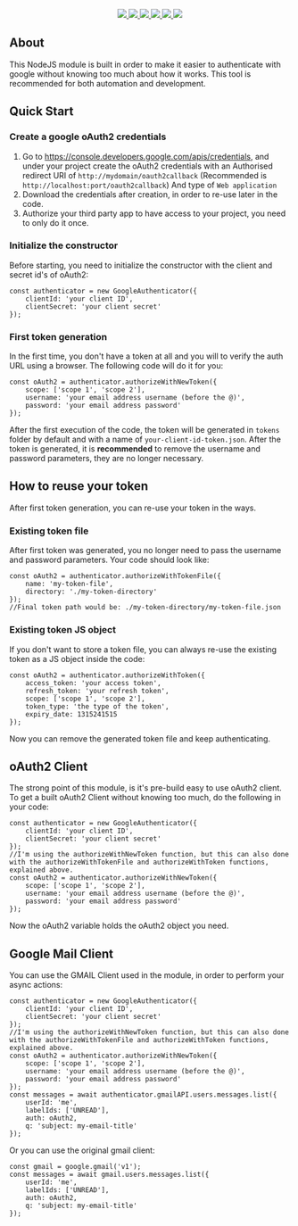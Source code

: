 <p align='center'>
  <a href='https://www.npmjs.com/package/google-authenticator-util'>
    <img src='https://img.shields.io/npm/v/google-authenticator-util/latest?style=plastic' target='_blank' />
  </a>
  <a href='https://npmjs.org/package/google-authenticator-util' style='width:25px;height:20px;'>
    <img src='https://img.shields.io/npm/dm/google-authenticator-util.svg?color=blue&style=plastic' target='_blank' />
  </a>
  <a href='https://github.com/danitseitlin/google-authenticator-util/issues' style='width:25px;height:20px;'>
    <img src='https://img.shields.io/github/issues/danitseitlin/google-authenticator-util?style=plastic' target='_blank' />
  </a>
  <a href='https://npmjs.org/package/google-authenticator-util' style='width:25px;height:20px;'>
    <img src='https://img.shields.io/bundlephobia/min/google-authenticator-util/latest?style=plastic' target='_blank' />
  </a>
  <a href='https://github.com/danitseitlin/google-authenticator-util/commits/master'>
    <img src='https://img.shields.io/github/last-commit/danitseitlin/google-authenticator-util?style=plastic' />
  </a>
  <a href='https://github.com/danitseitlin/google-authenticator-util/blob/master/LICENSE'>
    <img src='https://img.shields.io/badge/license-BSD%203%20Clause-blue.svg?style=plastic' target='_blank' />
  </a>
</p></p>

## About
This NodeJS module is built in order to make it easier to authenticate with google without knowing too much about how it works.
This tool is recommended for both automation and development.
## Quick Start
### Create a google oAuth2 credentials
1. Go to https://console.developers.google.com/apis/credentials, and under your project create the oAuth2 credentials with
an Authorised redirect URI of `http://mydomain/oauth2callback` (Recommended is `http://localhost:port/oauth2callback`) And type of `Web application`
2. Download the credentials after creation, in order to re-use later in the code.
3. Authorize your third party app to have access to your project, you need to only do it once.
### Initialize the constructor
Before starting, you need to initialize the constructor with the client and secret id's of oAuth2:
```
const authenticator = new GoogleAuthenticator({
    clientId: 'your client ID',
    clientSecret: 'your client secret'
});
```
### First token generation
In the first time, you don't have a token at all and you will to verify the auth URL using a browser.
The following code will do it for you:
```
const oAuth2 = authenticator.authorizeWithNewToken({
    scope: ['scope 1', 'scope 2'],
    username: 'your email address username (before the @)',
    password: 'your email address password'
});
```
After the first execution of the code, the token will be generated in `tokens` folder by default and with a name of `your-client-id-token.json`.
After the token is generated, it is **recommended** to remove the username and password parameters, they are no longer necessary.

## How to reuse your token
After first token generation, you can re-use your token in the ways.
### Existing token file
After first token was generated, you no longer need to pass the username and password parameters.
Your code should look like:
```
const oAuth2 = authenticator.authorizeWithTokenFile({
    name: 'my-token-file',
    directory: './my-token-directory'
});
//Final token path would be: ./my-token-directory/my-token-file.json
```
### Existing token JS object
If you don't want to store a token file, you can always re-use the existing token as a JS object inside the code:
```
const oAuth2 = authenticator.authorizeWithToken({
    access_token: 'your access token',
    refresh_token: 'your refresh token',
    scope: ['scope 1', 'scope 2'],
    token_type: 'the type of the token',
    expiry_date: 1315241515
});
```
Now you can remove the generated token file and keep authenticating.

## oAuth2 Client
The strong point of this module, is it's pre-build easy to use oAuth2 client.
To get a built oAuth2 Client without knowing too much, do the following in your code:
```
const authenticator = new GoogleAuthenticator({
    clientId: 'your client ID',
    clientSecret: 'your client secret'
});
//I'm using the authorizeWithNewToken function, but this can also done with the authorizeWithTokenFile and authorizeWithToken functions, explained above.
const oAuth2 = authenticator.authorizeWithNewToken({
    scope: ['scope 1', 'scope 2'],
    username: 'your email address username (before the @)',
    password: 'your email address password'
});
```
Now the oAuth2 variable holds the oAuth2 object you need.

## Google Mail Client
You can use the GMAIL Client used in the module, in order to perform your async actions:
```
const authenticator = new GoogleAuthenticator({
    clientId: 'your client ID',
    clientSecret: 'your client secret'
});
//I'm using the authorizeWithNewToken function, but this can also done with the authorizeWithTokenFile and authorizeWithToken functions, explained above.
const oAuth2 = authenticator.authorizeWithNewToken({
    scope: ['scope 1', 'scope 2'],
    username: 'your email address username (before the @)',
    password: 'your email address password'
});
const messages = await authenticator.gmailAPI.users.messages.list({
    userId: 'me',
    labelIds: ['UNREAD'],
    auth: oAuth2,
    q: 'subject: my-email-title'
});
```
Or you can use the original gmail client:
```
const gmail = google.gmail('v1');
const messages = await gmail.users.messages.list({
    userId: 'me',
    labelIds: ['UNREAD'],
    auth: oAuth2,
    q: 'subject: my-email-title'
});
```
